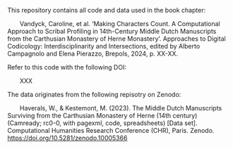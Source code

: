 This repository contains all code and data used in the book chapter: 

&ensp;&ensp;&ensp;&ensp;Vandyck, Caroline, et al. ‘Making Characters Count. A Computational Approach to Scribal Profiling in 14th-Century Middle Dutch Manuscripts from the Carthusian Monastery of Herne Monastery’. Approaches to Digital Codicology: Interdisciplinarity and Intersections, edited by Alberto Campagnolo and Elena Pierazzo, Brepols, 2024, p. XX-XX.

Refer to this code with the following DOI: 

&ensp;&ensp;&ensp;&ensp;XXX

The data originates from the following repisotry on Zenodo:

&ensp;&ensp;&ensp;&ensp;Haverals, W., & Kestemont, M. (2023). The Middle Dutch Manuscripts Surviving from the Carthusian Monastery of Herne (14th century) (Camready; rc0-0, with pagexml, code, spreadsheets) [Data set]. Computational Humanities Research Conference (CHR), Paris. Zenodo. https://doi.org/10.5281/zenodo.10005366